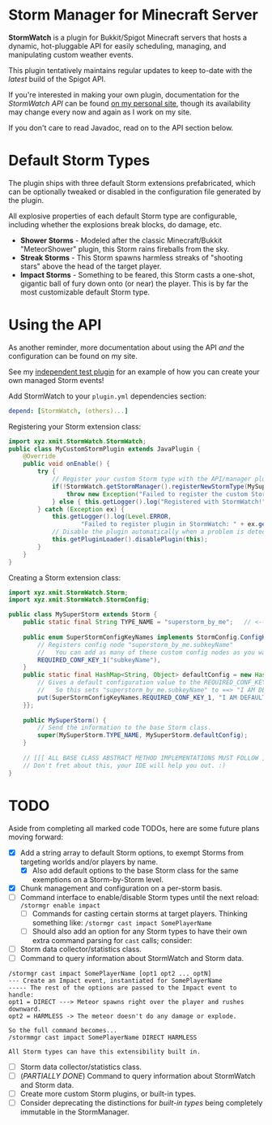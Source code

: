 # Storm Manager for Minecraft Server
**StormWatch** is a plugin for Bukkit/Spigot Minecraft servers that hosts a dynamic, hot-pluggable API for
easily scheduling, managing, and manipulating custom weather events.

This plugin tentatively maintains regular updates to keep to-date with the _latest_ build of the Spigot API.

If you're interested in making your own plugin, documentation for the _StormWatch API_ can be found [on my personal site](https://xmit.xyz/spigot/StormWatch/manual.html),
though its availability may change every now and again as I work on my site.

If you don't care to read Javadoc, read on to the API section below.

# Default Storm Types
The plugin ships with three default Storm extensions prefabricated, which can be optionally tweaked or disabled in
the configuration file generated by the plugin.

All explosive properties of each default Storm type are configurable, including whether the explosions break blocks, do damage, etc.

- **Shower Storms** - Modeled after the classic Minecraft/Bukkit "MeteorShower" plugin, this Storm rains fireballs from the sky.
- **Streak Storms** - This Storm spawns harmless streaks of "shooting stars" above the head of the target player.
- **Impact Storms** - Something to be feared, this Storm casts a one-shot, gigantic ball of fury down onto (or near) the player. 
  This is by far the most customizable default Storm type.


# Using the API
As another reminder, more documentation about using the API _and_ the configuration can be found on my site.

See my [independent test plugin](https://github.com/NotsoanoNimus/Darude-Sandstorm-Test) for an example of how you can create your own managed Storm events!

Add StormWatch to your `plugin.yml` dependencies section:
```yml
depend: [StormWatch, (others)...]
```

Registering your Storm extension class:
```java
import xyz.xmit.StormWatch.StormWatch;
public class MyCustomStormPlugin extends JavaPlugin {
    @Override
    public void onEnable() {
        try {
            // Register your custom Storm type with the API/manager plugin.
            if(!StormWatch.getStormManager().registerNewStormType(MySuperStorm.class)) {
                throw new Exception("Failed to register the custom Storm type.");  
            } else { this.getLogger().log("Registered with StormWatch!"); }
        } catch (Exception ex) {
            this.getLogger().log(Level.ERROR,
                    "Failed to register plugin in StormWatch: " + ex.getMessage());
            // Disable the plugin automatically when a problem is detected.
            this.getPluginLoader().disablePlugin(this);
        }
    }
}
```

Creating a Storm extension class:
```java
import xyz.xmit.StormWatch.Storm;
import xyz.xmit.StormWatch.StormConfig;

public class MySuperStorm extends Storm {
    public static final String TYPE_NAME = "superstorm_by_me";   // <-- Must be GLOBALLY UNIQUE
    
    public enum SuperStormConfigKeyNames implements StormConfig.ConfigKeySet {
        // Registers config node "superstorm_by_me.subkeyName"
        //   You can add as many of these custom config nodes as you want.
        REQUIRED_CONF_KEY_1("subkeyName"),
    }
    public static final HashMap<String, Object> defaultConfig = new HashMap<>() {{
        // Gives a default configuration value to the REQUIRED_CONF_KEY_1 tag above.
        //   So this sets "superstorm_by_me.subkeyName" to ==> "I AM DEFAULT" in the StormWatch config.yml
        put(SuperStormConfigKeyNames.REQUIRED_CONF_KEY_1, "I AM DEFAULT");
    }};
    
    public MySuperStorm() {
        // Send the information to the base Storm class.
        super(MySuperStorm.TYPE_NAME, MySuperStorm.defaultConfig);
    }
    
    // [[[ ALL BASE CLASS ABSTRACT METHOD IMPLEMENTATIONS MUST FOLLOW ]]]
    // Don't fret about this, your IDE will help you out. :)
}
```

# TODO
Aside from completing all marked code TODOs, here are some future plans moving forward:
- [X] Add a string array to default Storm options, to exempt Storms from targeting worlds and/or players by name.
  - [X] Also add default options to the base Storm class for the same exemptions on a Storm-by-Storm level.
- [X] Chunk management and configuration on a per-storm basis.
- [ ] Command interface to enable/disable Storm types until the next reload: `/stormgr enable impact`
  - [ ] Commands for casting certain storms at target players. Thinking something like: `/stormgr cast impact SomePlayerName`
  - [ ] Should also add an option for any Storm types to have their own extra command parsing for `cast` calls; consider:
- [ ] Storm data collector/statistics class.
- [ ] Command to query information about StormWatch and Storm data.
```
/stormgr cast impact SomePlayerName [opt1 opt2 ... optN]
--- Create an Impact event, instantiated for SomePlayerName
----- The rest of the options are passed to the Impact event to handle:
opt1 = DIRECT ---> Meteor spawns right over the player and rushes downward. 
opt2 = HARMLESS -> The meteor doesn't do any damage or explode.

So the full command becomes...
/stormmgr cast impact SomePlayerName DIRECT HARMLESS

All Storm types can have this extensibility built in.
```
- [ ] Storm data collector/statistics class.
- [ ] (_PARTIALLY DONE_) Command to query information about StormWatch and Storm data.
- [ ] Create more custom Storm plugins, or built-in types.
- [ ] Consider deprecating the distinctions for _built-in types_ being completely immutable in the StormManager.